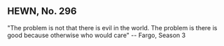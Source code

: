## HEWN, No. 296

"The problem is not that there is evil in the world. The problem is there is good because otherwise who would care" -- Fargo, Season 3
